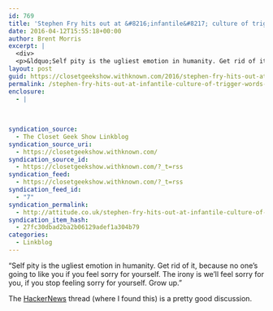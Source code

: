 ```yaml
---
id: 769
title: 'Stephen Fry hits out at &#8216;infantile&#8217; culture of trigger words and safe spaces | Attitude Magazine'
date: 2016-04-12T15:55:18+00:00
author: Brent Morris
excerpt: |
  <div>
  <p>&ldquo;Self pity is the ugliest emotion in humanity. Get rid of it, because no one&rsquo;s going to like you if you feel sorry for yourself. The irony is we&rsquo;ll feel sorry for you, if you stop feeling sorry for yourself. Grow up.&rdquo;</p><p>The <a href="https://news.ycombinator.com/item?id=11477797">HackerNews</a>&nbsp;thread (where I found this) is a pretty good discussion.</p></div>
layout: post
guid: https://closetgeekshow.withknown.com/2016/stephen-fry-hits-out-at-infantile-culture-of-trigger-words
permalink: /stephen-fry-hits-out-at-infantile-culture-of-trigger-words-and-safe-spaces-attitude-magazine/
enclosure:
  - |
    
    
    
syndication_source:
  - The Closet Geek Show Linkblog
syndication_source_uri:
  - https://closetgeekshow.withknown.com/
syndication_source_id:
  - https://closetgeekshow.withknown.com/?_t=rss
syndication_feed:
  - https://closetgeekshow.withknown.com/?_t=rss
syndication_feed_id:
  - "7"
syndication_permalink:
  - http://attitude.co.uk/stephen-fry-hits-out-at-infantile-culture-of-trigger-words-and-safe-spaces
syndication_item_hash:
  - 27fc30dbad2ba2b06129adef1a304b79
categories:
  - Linkblog
---
```

<div class="known-bookmark">
  <p>
    “Self pity is the ugliest emotion in humanity. Get rid of it, because no one’s going to like you if you feel sorry for yourself. The irony is we’ll feel sorry for you, if you stop feeling sorry for yourself. Grow up.”
  </p>
  
  <p>
    The <a href="https://news.ycombinator.com/item?id=11477797">HackerNews</a> thread (where I found this) is a pretty good discussion.
  </p>
</div>